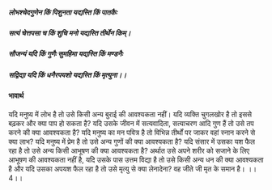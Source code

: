 ##### लोभश्चेदगुणेन किं पिशुनता यद्यस्ति किं पातकैः
##### सत्यं चेत्तपसा च किं शुचि मनो यद्यस्ति तीर्थेन किम्।
##### सौजन्यं यदि किं गुणैः सुमहिमा यद्यस्ति किं मण्डनैः
##### सद्विद्या यदि किं धनैरपयशो यद्यस्ति किं मृत्युना।। 

#### भावार्थ

यदि मनुष्य में लोभ है तो उसे किसी अन्य बुराई की आवश्यकता नहीं। यदि व्यक्ति चुगलखोर है तो इससे बढ़कर और क्या पाप हो सकता है? यदि उसके जीवन में सत्यवादिता, सत्याचरण आदि गुण हैं तो उसे तप करने की क्या आवश्यकता है? यदि मनुष्य का मन पवित्र है तो विभिन्न तीर्थों पर जाकर वहां स्नान करने से क्या लाभ? यदि मनुष्य में प्रेम है तो उसे अन्य गुणों की क्या आवश्यकता है? यदि संसार में उसका यश फैल रहा है तो उसे अन्य किसी आभूषण की क्या आवश्यकता है? अर्थात उसे अपने शरीर को सजाने के लिए आभूषण की आवश्यकता नहीं है, यदि उसके पास उत्तम विद्या है तो उसे किसी अन्य धन की क्या आवश्यकता है और यदि उसका अपयश फैल रहा है तो उसे मृत्यु से क्या लेनादेना? वह जीते जी मृत के समान है। ।।4।।
